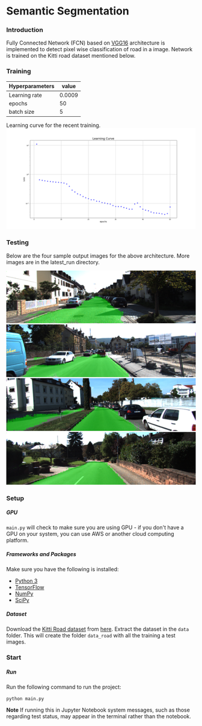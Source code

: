 # Semantic Segmentation
### Introduction
Fully Connected Network (FCN) based on [VGG16](https://people.eecs.berkeley.edu/~jonlong/long_shelhamer_fcn.pdf) architecture is implemented to detect pixel wise classification of road in a image. Network is trained on the Kitti road dataset mentioned below.

### Training

|Hyperparameters |  value|
| ---- | ---|
| Learning rate | 0.0009 |
| epochs | 50 |
| batch size | 5 |

Learning curve for the recent training.
![alt text](/sample_results/learning_curve.png)


### Testing

Below are the four sample output images for the above architecture. More images are in the latest_run directory.

![alt text](sample_results/uu_000016.png)
![alt text](sample_results/uu_000027.png)
![alt text](sample_results/uu_000073.png)
![alt text](sample_results/uu_000089.png)




### Setup
##### GPU
`main.py` will check to make sure you are using GPU - if you don't have a GPU on your system, you can use AWS or another cloud computing platform.
##### Frameworks and Packages
Make sure you have the following is installed:
 - [Python 3](https://www.python.org/)
 - [TensorFlow](https://www.tensorflow.org/)
 - [NumPy](http://www.numpy.org/)
 - [SciPy](https://www.scipy.org/)
##### Dataset
Download the [Kitti Road dataset](http://www.cvlibs.net/datasets/kitti/eval_road.php) from [here](http://www.cvlibs.net/download.php?file=data_road.zip).  Extract the dataset in the `data` folder.  This will create the folder `data_road` with all the training a test images.

### Start

##### Run
Run the following command to run the project:
```
python main.py
```
**Note** If running this in Jupyter Notebook system messages, such as those regarding test status, may appear in the terminal rather than the notebook.
